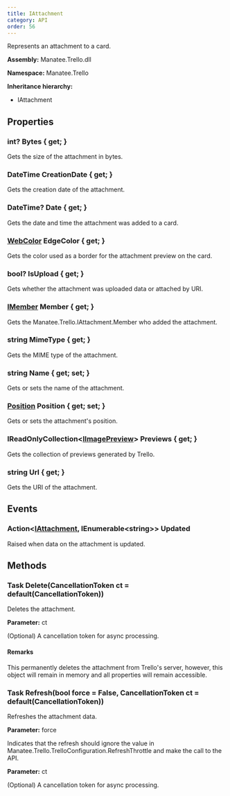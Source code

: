 ```yaml
---
title: IAttachment
category: API
order: 56
---
```


Represents an attachment to a card.

**Assembly:** Manatee.Trello.dll

**Namespace:** Manatee.Trello

**Inheritance hierarchy:**

- IAttachment

## Properties

### int? Bytes { get; }

Gets the size of the attachment in bytes.

### DateTime CreationDate { get; }

Gets the creation date of the attachment.

### DateTime? Date { get; }

Gets the date and time the attachment was added to a card.

### [WebColor](../WebColor#webcolor) EdgeColor { get; }

Gets the color used as a border for the attachment preview on the card.

### bool? IsUpload { get; }

Gets whether the attachment was uploaded data or attached by URI.

### [IMember](../IMember#imember) Member { get; }

Gets the Manatee.Trello.IAttachment.Member who added the attachment.

### string MimeType { get; }

Gets the MIME type of the attachment.

### string Name { get; set; }

Gets or sets the name of the attachment.

### [Position](../Position#position) Position { get; set; }

Gets or sets the attachment&#39;s position.

### IReadOnlyCollection&lt;[IImagePreview](../IImagePreview#iimagepreview)&gt; Previews { get; }

Gets the collection of previews generated by Trello.

### string Url { get; }

Gets the URI of the attachment.

## Events

### Action&lt;[IAttachment](../IAttachment#iattachment), IEnumerable&lt;string&gt;&gt; Updated

Raised when data on the attachment is updated.

## Methods

### Task Delete(CancellationToken ct = default(CancellationToken))

Deletes the attachment.

**Parameter:** ct

(Optional) A cancellation token for async processing.

#### Remarks

This permanently deletes the attachment from Trello&#39;s server, however, this object will remain in memory and all properties will remain accessible.

### Task Refresh(bool force = False, CancellationToken ct = default(CancellationToken))

Refreshes the attachment data.

**Parameter:** force

Indicates that the refresh should ignore the value in Manatee.Trello.TrelloConfiguration.RefreshThrottle and make the call to the API.

**Parameter:** ct

(Optional) A cancellation token for async processing.


